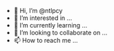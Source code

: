 - 👋 Hi, I’m @ntlpcy
- 👀 I’m interested in ...
- 🌱 I’m currently learning ...
- 💞️ I’m looking to collaborate on ...
- 📫 How to reach me ...

<!---
ntlpcy/ntlpcy is a ✨ special ✨ repository because its `README.md` (this file) appears on your GitHub profile.
You can click the Preview link to take a look at your changes.
--->
